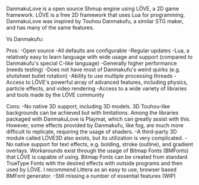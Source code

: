 DanmakuLove is a open source Shmup engine using LÖVE, a 2D game framework. LÖVE is a free 2D framework that uses Lua for programming. DanmakuLove was inspired by Touhou Danmakufu, a similar STG maker, and has many of the same features.

Vs Danmakufu:

Pros:
-Open source
-All defaults are configurable
-Regular updates
-Lua, a relatively easy to learn language with wide usage and support (compared to Danmakufu's special C-like language)
-Generally higher performance (needs testing)
-Does not have most of Danmakufu's weird quirks (e.g. shotsheet bullet rotation)
-Ability to use multiple processing threads
-Access to LÖVE's powerful array of advanced features, including physics, particle effects, and video rendering
-Access to a wide variety of libraries and tools made by the LÖVE community

Cons:
-No native 3D support, including 3D models. 3D Touhou-like backgrounds can be achieved but with limitations. Among the libraries packaged with DanmakuLove is Playmat, which can greatly assist with this. However, some effects provided by Danmakufu, like fog, are much more difficult to replicate, requiring the usage of shaders.
-A third-party 3D module called LÖVE3D also exists, but its utilization is very complicated.
-No native support for text effects, e.g. bolding, stroke (outline), and gradient overlays. Workarounds exist through the usage of Bitmap Fonts (BMFonts) that LÖVE is capable of using. Bitmap Fonts can be created from standard TrueType Fonts with the desired effects with outside programs and then used by LÖVE. I recommend Littera as an easy to use, browser based BMFont generator.
-Still missing a number of essential features (WIP)
